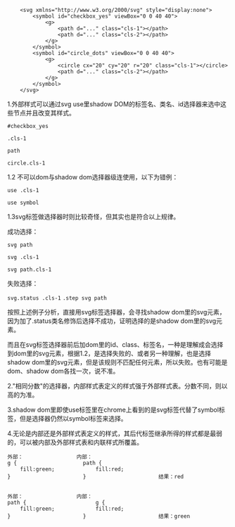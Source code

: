 
```
	<svg xmlns="http://www.w3.org/2000/svg" style="display:none">
		<symbol id="checkbox_yes" viewBox="0 0 40 40">
			<g>
				<path d="..." class="cls-1"></path>
				<path d="..." class="cls-2"></path>
			</g>
		</symbol>
		<symbol id="circle_dots" viewBox="0 0 40 40">
			<g>
				<circle cx="20" cy="20" r="20" class="cls-1"></circle>
				<path d="..." class="cls-2"></path>
			</g>
		</symbol>
	</svg>

```
1.外部样式可以通过svg use里shadow DOM的标签名、类名、id选择器来选中这些节点并且改变其样式。

`#checkbox_yes`

`.cls-1`

`path`

`circle.cls-1`

1.2 不可以dom与shadow dom选择器级连使用，以下为错例：

`use .cls-1`

`use symbol`

1.3svg标签做选择器时则比较奇怪，但其实也是符合以上规律。

成功选择：

`svg path`

`svg .cls-1`

`svg path.cls-1`

失败选择：

`svg.status .cls-1`
`.step svg path`

按照上述例子分析，直接用svg标签选择器，会寻找shadow dom里的svg元素，因为加了.status类名修饰后选择不成功，证明选择的是shadow dom里的svg元素。

而且在svg标签选择器前后加dom里的id、class、标签名，一种是理解成会选择到dom里的svg元素，根据1.2，是选择失败的、或者另一种理解，也是选择shadow dom里的svg元素，但是该规则不匹配任何元素，所以失败。也有可能是dom、shadow dom各找一次，说不准。

2."相同分数"的选择器，内部样式表定义的样式强于外部样式表。分数不同，则以高的为准。

3.shadow dom里即使use标签里在chrome上看到的是svg标签代替了symbol标签，但是选择器仍然以symbol标签来选择。

4.无论是内部还是外部样式表定义的样式，其后代标签继承所得的样式都是最弱的，可以被内部及外部样式表和内联样式所覆盖。

```
外部：					内部：					
g {						path {
	fill:green;				fill:red;	
}						}						结果：red


外部：					内部：					
path {						g {
	fill:green;				fill:red;	
}						}						结果：green

```